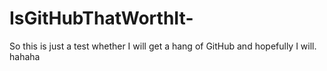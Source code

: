# IsGitHubThatWorthIt-
So this is just a test whether I will get a hang of GitHub and hopefully I will. hahaha

